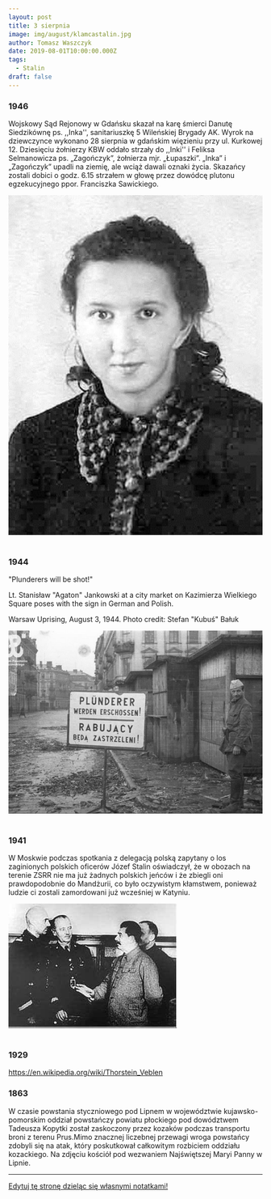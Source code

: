```yaml
---
layout: post
title: 3 sierpnia
image: img/august/klamcastalin.jpg
author: Tomasz Waszczyk
date: 2019-08-01T10:00:00.000Z
tags:
  - Stalin
draft: false  
---
```


### 1946

Wojskowy Sąd Rejonowy w Gdańsku skazał na karę śmierci Danutę Siedzikównę ps. ,,Inka'', sanitariuszkę 5 Wileńskiej Brygady AK.
Wyrok na dziewczynce wykonano 28 sierpnia w gdańskim więzieniu przy ul. Kurkowej 12. Dziesięciu żołnierzy KBW oddało strzały do ,,Inki'' i Feliksa Selmanowicza ps. „Zagończyk”, żołnierza mjr. „Łupaszki”. „Inka” i „Zagończyk” upadli na ziemię, ale wciąż dawali oznaki życia. Skazańcy zostali dobici o godz. 6.15 strzałem w głowę przez dowódcę plutonu egzekucyjnego ppor. Franciszka Sawickiego.

<img src="./img/august/inka.jpg"><br><br>

### 1944

"Plunderers will be shot!"

Lt. Stanisław "Agaton" Jankowski at a city market on Kazimierza Wielkiego Square poses with the sign in German and Polish.

Warsaw Uprising, August 3, 1944. Photo credit: Stefan "Kubuś" Bałuk

<img src="./img/august/plunders.jpg"><br><br>

### 1941

W Moskwie podczas spotkania z delegacją polską zapytany o los zaginionych polskich oficerów Józef Stalin oświadczył, że w obozach na terenie ZSRR nie ma już żadnych polskich jeńców i że zbiegli oni prawdopodobnie do Mandżurii, co było oczywistym kłamstwem, ponieważ ludzie ci zostali zamordowani już wcześniej w Katyniu.

<img src="./img/august/klamcastalin.jpg"><br><br>

### 1929

https://en.wikipedia.org/wiki/Thorstein_Veblen

### 1863

W czasie powstania styczniowego pod Lipnem w województwie kujawsko-pomorskim oddział powstańczy powiatu płockiego pod dowództwem Tadeusza Kopytki został zaskoczony przez kozaków podczas transportu broni z terenu Prus.Mimo znacznej liczebnej przewagi wroga powstańcy zdobyli się na atak, który poskutkował całkowitym rozbiciem oddziału kozackiego.
Na zdjęciu kościół pod wezwaniem Najświętszej Maryi Panny w Lipnie.

---

<a href="https://github.com/TomaszWaszczyk/historia.waszczyk.com/edit/master/src/content/august-2.md" target="_blank">Edytuj tę stronę dzieląc się własnymi notatkami!</a>
